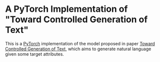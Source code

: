 # A PyTorch Implementation of "Toward Controlled Generation of Text"
This is a [PyTorch](http://pytorch.org/) implementation of the model 
proposed in paper [Toward Controlled Generation of Text](http://proceedings.mlr.press/v70/hu17e.html),
which aims to generate natural language given some target attributes.
